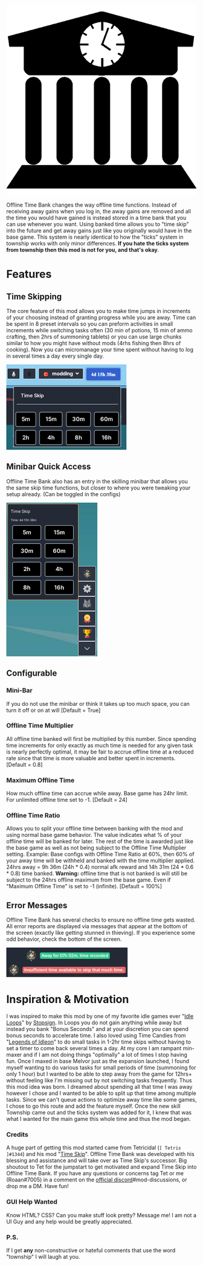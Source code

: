 ![Offline Time Bank Logo made by Me ;)](images/OfflineTimeBankLogo.png)

Offline Time Bank changes the way offline time functions. Instead of receiving away gains when you log in, the away gains are removed and all the time you would have gained is instead stored in a time bank that you can use whenever you want. Using banked time allows you to "time skip" into the future and get away gains just like you originally would have in the base game. This system is nearly identical to how the "ticks" system in township works with only minor differences. **If you hate the ticks system from township then this mod is not for you, and that's okay**.

# Features

## Time Skipping

The core feature of this mod allows you to make time jumps in increments of your choosing instead of granting progress while you are away. Time can be spent in 8 preset intervals so you can preform activities in small increments while switching tasks often (30 min of potions, 15 min of ammo crafting, then 2hrs of summoning tablets) or you can use large chunks similar to how you might have without mods (4rhs fishing then 8hrs of cooking). Now you can micromanage your time spent without having to log in several times a day every single day.

![Menu with time display available in header row](images/HeaderMenu.png)

## Minibar Quick Access

Offline Time Bank also has an entry in the skilling minibar that allows you the same skip time functions, but closer to where you were tweaking your setup already. (Can be toggled in the configs)

![Minibar Quick Access Menu](images/MiniBar.png)

## Configurable

### **Mini-Bar**

If you do not use the minibar or think it takes up too much space, you can turn it off or on at will
[Default = True]

### **Offline Time Multiplier**

All offline time banked will first be multiplied by this number. Since spending time increments for only exactly as much time is needed for any given task is nearly perfectly optimal, it may be fair to accrue offline time at a reduced rate since that time is more valuable and better spent in increments.
[Default = 0.8]

### **Maximum Offline Time**

How much offline time can accrue while away. Base game has 24hr limit. For unlimited offline time set to -1.
[Default = 24]

### **Offline Time Ratio**

Allows you to split your offline time between banking with the mod and using normal base game behavior. The value indicates what % of your offline time will be banked for later. The rest of the time is awarded just like the base game as well as not being subject to the Offline Time Multiplier setting.
Example: Base configs with Offline Time Ratio at 60%, then 60% of your away time will be withheld and banked with the time multiplier applied. 24hrs away = 9h 36m (24h \* 0.4) normal afk reward and 14h 31m (24 \* 0.6 \* 0.8) time banked. **Warning:** offline time that is not banked is will still be subject to the 24hrs offline maximum from the base game. Even if "Maximum Offline Time" is set to -1 (infinite).
[Default = 100%]

## Error Messages

Offline Time Bank has several checks to ensure no offline time gets wasted. All error reports are displayed via messages that appear at the bottom of the screen (exactly like getting stunned in thieving). If you experience some odd behavior, check the bottom of the screen.

![Success and Error notification examples](Images/Notifications.png)

# Inspiration & Motivation

I was inspired to make this mod by one of my favorite idle games ever "[Idle Loops](https://omsi6.github.io/loops/)" by [Stopsign](https://stopsign.github.io/). In Loops you do not gain anything while away but instead you bank "Bonus Seconds" and at your discretion you can spend bonus seconds to accelerate time. I also loved using Time Candies from "[Legends of Idleon](https://www.legendsofidleon.com/)" to do small tasks in 1-2hr time skips without having to set a timer to come back several times a day.
At my core I am rampant min-maxer and if I am not doing things "optimally" a lot of times I stop having fun. Once I maxed in base Melvor just as the expansion launched, I found myself wanting to do various tasks for small periods of time (summoning for only 1 hour) but I wanted to be able to step away from the game for 12hrs+ without feeling like I'm missing out by not switching tasks frequently. Thus this mod idea was born. I dreamed about spending all that time I was away however I chose and I wanted to be able to split up that time among multiple tasks. Since we can't queue actions to optimize away time like some games, I chose to go this route and add the feature myself. Once the new skill Township came out and the ticks system was added for it, I knew that was what I wanted for the main game this whole time and thus the mod began.

### Credits

A huge part of getting this mod started came from Tetricidal (`[ Tetris ]#1344`) and his mod "[Time Skip](https://mod.io/g/melvoridle/m/time-skip)". Offline Time Bank was developed with his blessing and assistance and will take over as Time Skip's successor. Big shoutout to Tet for the jumpstart to get motivated and expand Time Skip into Offline Time Bank. If you have any questions or concerns tag Tet or me (Roaan#7005) in a comment on the [official discord](https://discord.com/invite/melvoridle)#mod-discussions, or drop me a DM. Have fun!

### GUI Help Wanted

Know HTML? CSS? Can you make stuff look pretty? Message me! I am not a UI Guy and any help would be greatly appreciated.

### P.S.

If I get **any** non-constructive or hateful comments that use the word "township" I will laugh at you.
